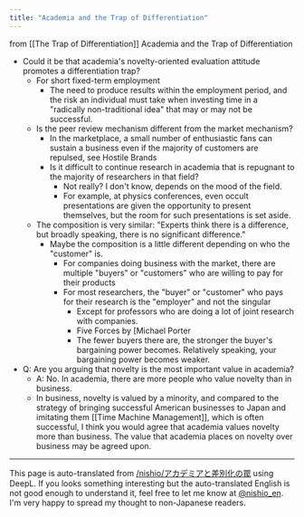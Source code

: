 ```yaml
---
title: "Academia and the Trap of Differentiation"
---
```


from  [[The Trap of Differentiation]]
Academia and the Trap of Differentiation
- Could it be that academia's novelty-oriented evaluation attitude promotes a differentiation trap?
    - For short fixed-term employment
        - The need to produce results within the employment period, and the risk an individual must take when investing time in a "radically non-traditional idea" that may or may not be successful.
    - Is the peer review mechanism different from the market mechanism?
        - In the marketplace, a small number of enthusiastic fans can sustain a business even if the majority of customers are repulsed, see Hostile Brands
        - Is it difficult to continue research in academia that is repugnant to the majority of researchers in that field?
            - Not really? I don't know, depends on the mood of the field.
            - For example, at physics conferences, even occult presentations are given the opportunity to present themselves, but the room for such presentations is set aside.
    - The composition is very similar: "Experts think there is a difference, but broadly speaking, there is no significant difference."
        - Maybe the composition is a little different depending on who the "customer" is.
            - For companies doing business with the market, there are multiple "buyers" or "customers" who are willing to pay for their products
            - For most researchers, the "buyer" or "customer" who pays for their research is the "employer" and not the singular
                - Except for professors who are doing a lot of joint research with companies.
                - Five Forces by [Michael Porter
                - The fewer buyers there are, the stronger the buyer's bargaining power becomes. Relatively speaking, your bargaining power becomes weaker.
- Q: Are you arguing that novelty is the most important value in academia?
    - A: No. In academia, there are more people who value novelty than in business.
    - In business, novelty is valued by a minority, and compared to the strategy of bringing successful American businesses to Japan and imitating them [[Time Machine Management]], which is often successful, I think you would agree that academia values novelty more than business. The value that academia places on novelty over business may be agreed upon.

---
This page is auto-translated from [/nishio/アカデミアと差別化の罠](https://scrapbox.io/nishio/アカデミアと差別化の罠) using DeepL. If you looks something interesting but the auto-translated English is not good enough to understand it, feel free to let me know at [@nishio_en](https://twitter.com/nishio_en). I'm very happy to spread my thought to non-Japanese readers.
